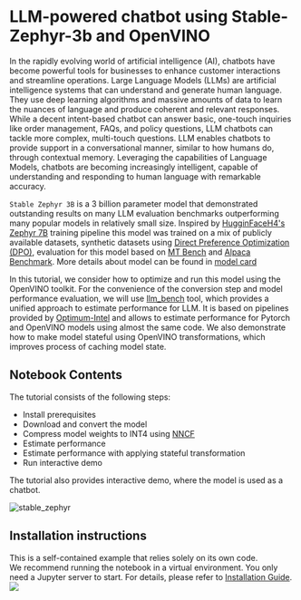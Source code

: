 # LLM-powered chatbot using Stable-Zephyr-3b and OpenVINO

In the rapidly evolving world of artificial intelligence (AI), chatbots have become powerful tools for businesses to enhance customer interactions and streamline operations. 
Large Language Models (LLMs) are artificial intelligence systems that can understand and generate human language. They use deep learning algorithms and massive amounts of data to learn the nuances of language and produce coherent and relevant responses.
While a decent intent-based chatbot can answer basic, one-touch inquiries like order management, FAQs, and policy questions, LLM chatbots can tackle more complex, multi-touch questions. LLM enables chatbots to provide support in a conversational manner, similar to how humans do, through contextual memory. Leveraging the capabilities of Language Models, chatbots are becoming increasingly intelligent, capable of understanding and responding to human language with remarkable accuracy.

`Stable Zephyr 3B` is a 3 billion parameter model that demonstrated outstanding results on many LLM evaluation benchmarks outperforming many popular models in relatively small size. Inspired by [HugginFaceH4's Zephyr 7B](https://huggingface.co/HuggingFaceH4/zephyr-7b-beta) training pipeline this model was trained on a mix of publicly available datasets, synthetic datasets using [Direct Preference Optimization (DPO)](https://arxiv.org/abs/2305.18290), evaluation for this model based on [MT Bench](https://tatsu-lab.github.io/alpaca_eval/) and [Alpaca Benchmark](https://tatsu-lab.github.io/alpaca_eval/). More details about model can be found in [model card](https://huggingface.co/stabilityai/stablelm-zephyr-3b)

In this tutorial, we consider how to optimize and run this model using the OpenVINO toolkit. For the convenience of the conversion step and model performance evaluation, we will use [llm_bench](https://github.com/openvinotoolkit/openvino.genai/tree/master/llm_bench/python) tool, which provides a unified approach to estimate performance for LLM. It is based on pipelines provided by [Optimum-Intel](https://github.com/huggingface/optimum-intel) and allows to estimate performance for Pytorch and OpenVINO models using almost the same code. We also demonstrate how to make model stateful using OpenVINO transformations, which improves process of caching model state.

## Notebook Contents

The tutorial consists of the following steps:

- Install prerequisites
- Download and convert the model
- Compress model weights to INT4 using [NNCF](https://github.com/openvinotoolkit/nncf)
- Estimate performance
- Estimate performance with applying stateful transformation
- Run interactive demo

The tutorial also provides interactive demo, where the model is used as a chatbot.

![stable_zephyr](https://github.com/openvinotoolkit/openvino_notebooks/assets/29454499/cfac6ddb-6f22-4343-855c-e513269cf2bf)

## Installation instructions

This is a self-contained example that relies solely on its own code.</br>
We recommend running the notebook in a virtual environment. You only need a Jupyter server to start.
For details, please refer to [Installation Guide](../../README.md).
<img referrerpolicy="no-referrer-when-downgrade" src="https://static.scarf.sh/a.png?x-pxid=5b5a4db0-7875-4bfb-bdbd-01698b5b1a77&file=notebooks/stable-zephyr-3b-chatbot/README.md" />
